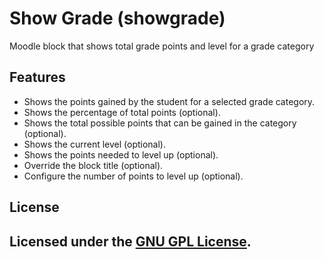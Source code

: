 # Show Grade (showgrade)
Moodle block that shows total grade points and level for a grade category

Features
--------

- Shows the points gained by the student for a selected grade category.
- Shows the percentage of total points (optional).
- Shows the total possible points that can be gained in the category (optional).
- Shows the current level (optional).
- Shows the points needed to level up (optional).
- Override the block title (optional).
- Configure the number of points to level up (optional).

License
-------
Licensed under the [GNU GPL License](http://www.gnu.org/copyleft/gpl.html).
- 
